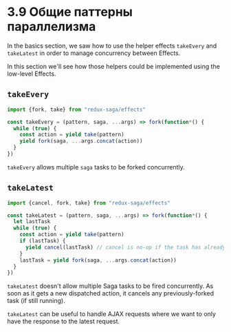 # 3.9 Общие паттерны параллелизма

In the basics section, we saw how to use the helper effects `takeEvery` and `takeLatest` in order to manage concurrency between Effects.

In this section we'll see how those helpers could be implemented using the low-level Effects.

## `takeEvery`

```javascript
import {fork, take} from "redux-saga/effects"

const takeEvery = (pattern, saga, ...args) => fork(function*() {
  while (true) {
    const action = yield take(pattern)
    yield fork(saga, ...args.concat(action))
  }
})
```

`takeEvery` allows multiple `saga` tasks to be forked concurrently.

## `takeLatest`

```javascript
import {cancel, fork, take} from "redux-saga/effects"

const takeLatest = (pattern, saga, ...args) => fork(function*() {
  let lastTask
  while (true) {
    const action = yield take(pattern)
    if (lastTask) {
      yield cancel(lastTask) // cancel is no-op if the task has already terminated
    }
    lastTask = yield fork(saga, ...args.concat(action))
  }
})
```

`takeLatest` doesn't allow multiple Saga tasks to be fired concurrently. As soon as it gets a new dispatched action, it cancels any previously-forked task \(if still running\).

`takeLatest` can be useful to handle AJAX requests where we want to only have the response to the latest request.

